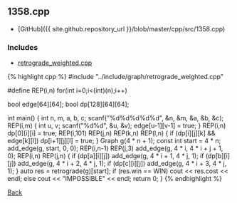 ## 1358.cpp

- [GitHub]({{ site.github.repository_url }}/blob/master/cpp/src/1358.cpp)

### Includes

- [retrograde_weighted.cpp](../include/graph/retrograde_weighted)

{% highlight cpp %}
#include "../include/graph/retrograde_weighted.cpp"

#define REP(i,n) for(int i=0;i<(int)(n);i++)

bool edge[64][64];
bool dp[128][64][64];

int main() {
  int n, m, a, b, c;
  scanf("%d%d%d%d%d", &n, &m, &a, &b, &c);
  REP(i,m) {
    int u, v;
    scanf("%d%d", &u, &v);
    edge[u-1][v-1] = true;
  }
  REP(i,n) dp[0][i][i] = true;
  REP(i,101) REP(j,n) REP(k,n) REP(l,n) {
    if (dp[i][j][k] && edge[k][l]) dp[i+1][j][l] = true;
  }
  Graph g(4 * n + 1);
  const int start = 4 * n;
  add_edge(g, start, 0, 0);
  REP(i,n-1) REP(j,3) add_edge(g, 4 * i, 4 * i + j + 1, 0);
  REP(i,n) REP(j,n) {
    if (dp[a][i][j]) add_edge(g, 4 * i + 1, 4 * j, 1);
    if (dp[b][i][j]) add_edge(g, 4 * i + 2, 4 * j, 1);
    if (dp[c][i][j]) add_edge(g, 4 * i + 3, 4 * j, 1);
  }
  auto res = retrograde(g)[start];
  if (res.win == WIN) cout << res.cost << endl;
  else cout << "IMPOSSIBLE" << endl;
  return 0;
}
{% endhighlight %}

[Back](..)

